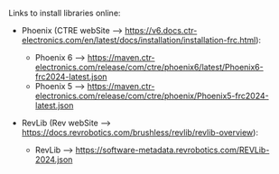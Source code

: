 Links to install libraries online:
-  Phoenix (CTRE webSite --> https://v6.docs.ctr-electronics.com/en/latest/docs/installation/installation-frc.html):
    -  Phoenix 6 --> https://maven.ctr-electronics.com/release/com/ctre/phoenix6/latest/Phoenix6-frc2024-latest.json
    -  Phoenix 5 --> https://maven.ctr-electronics.com/release/com/ctre/phoenix/Phoenix5-frc2024-latest.json



-  RevLib (Rev webSite --> https://docs.revrobotics.com/brushless/revlib/revlib-overview):
    -  RevLib --> https://software-metadata.revrobotics.com/REVLib-2024.json
